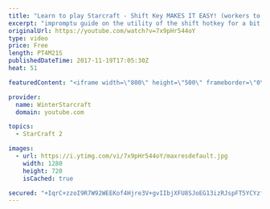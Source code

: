 ```yaml
---
title: "Learn to play Starcraft - Shift Key MAKES IT EASY! (workers to gas, waypoints, ctrl grps, moving)"
excerpt: "impromptu guide on the utility of the shift hotkey for a bit of everything"
originalUrl: https://youtube.com/watch?v=7x9pHr544oY
type: video
price: Free
length: PT4M21S
publishedDateTime: 2017-11-19T17:05:30Z
heat: 51

featuredContent: "<iframe width=\"800\" height=\"500\" frameborder=\"0\" src=\"https://www.youtube.com/embed/7x9pHr544oY\" allow=\"accelerometer; autoplay; encrypted-media; gyroscope; picture-in-picture\" allowfullscreen></iframe>"

provider:
  name: WinterStarcraft
  domain: youtube.com

topics:
  - StarCraft 2

images:
  - url: https://i.ytimg.com/vi/7x9pHr544oY/maxresdefault.jpg
    width: 1280
    height: 720
    isCached: true

secured: "+IqrC+zzoI9R7W92WEEKof4Hjre3V+gvIIbjXFU8SJoEG13izRJspFT5YCYzf4LEqtGcRumqRRsUzN6SBGczEuYNY6xg89NImKYoQtTEkB0K1FTM9wFhQdilgUAoN1U/2DTci0rMAFMrOhOLnnXVmb5Gya7IuBll7qO/acZk97FB/QGN95tTEcgiOlSv8bRqUjkOYwPaoYYt7gYk4VOAUzHL4cVXHZFmLgK9198GCqfPG05GZct6u8SrX7Akl4+a6IIMlPG9J6gc0JnmXYNvxmlF0lF2uG8KLWBcpkDhsCAYK/vkv9sTjGLMpIad1V4vQ19Ft2nxbZ1W4c97CuDfvysNAe7IAtX8Oh4biZSwqA/YG+b22ykrfB5iYik3H4gPhK0+Jj1vNfWQpyyS6sVadsUbjffSD/H4ySrsLCSOies=;7gzZBCiCM53wphXIsCK4Vg=="
---
```


